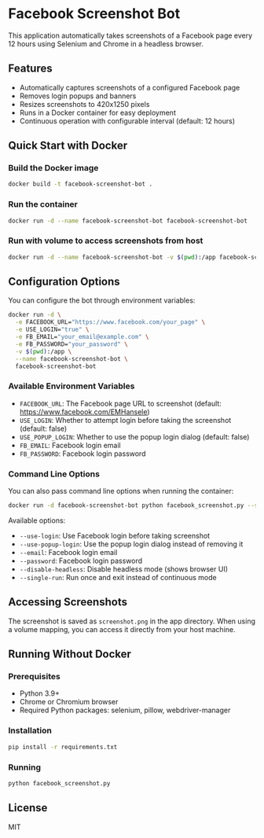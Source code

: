 # Facebook Screenshot Bot

This application automatically takes screenshots of a Facebook page every 12 hours using Selenium and Chrome in a headless browser.

## Features

- Automatically captures screenshots of a configured Facebook page
- Removes login popups and banners
- Resizes screenshots to 420x1250 pixels
- Runs in a Docker container for easy deployment
- Continuous operation with configurable interval (default: 12 hours)

## Quick Start with Docker

### Build the Docker image

```bash
docker build -t facebook-screenshot-bot .
```

### Run the container

```bash
docker run -d --name facebook-screenshot-bot facebook-screenshot-bot
```

### Run with volume to access screenshots from host

```bash
docker run -d --name facebook-screenshot-bot -v $(pwd):/app facebook-screenshot-bot
```

## Configuration Options

You can configure the bot through environment variables:

```bash
docker run -d \
  -e FACEBOOK_URL="https://www.facebook.com/your_page" \
  -e USE_LOGIN="true" \
  -e FB_EMAIL="your_email@example.com" \
  -e FB_PASSWORD="your_password" \
  -v $(pwd):/app \
  --name facebook-screenshot-bot \
  facebook-screenshot-bot
```

### Available Environment Variables

- `FACEBOOK_URL`: The Facebook page URL to screenshot (default: https://www.facebook.com/EMHansele)
- `USE_LOGIN`: Whether to attempt login before taking the screenshot (default: false)
- `USE_POPUP_LOGIN`: Whether to use the popup login dialog (default: false)
- `FB_EMAIL`: Facebook login email
- `FB_PASSWORD`: Facebook login password

### Command Line Options

You can also pass command line options when running the container:

```bash
docker run -d facebook-screenshot-bot python facebook_screenshot.py --single-run --disable-headless
```

Available options:
- `--use-login`: Use Facebook login before taking screenshot
- `--use-popup-login`: Use the popup login dialog instead of removing it
- `--email`: Facebook login email
- `--password`: Facebook login password
- `--disable-headless`: Disable headless mode (shows browser UI)
- `--single-run`: Run once and exit instead of continuous mode

## Accessing Screenshots

The screenshot is saved as `screenshot.png` in the app directory. When using a volume mapping, you can access it directly from your host machine.

## Running Without Docker

### Prerequisites

- Python 3.9+
- Chrome or Chromium browser
- Required Python packages: selenium, pillow, webdriver-manager

### Installation

```bash
pip install -r requirements.txt
```

### Running

```bash
python facebook_screenshot.py
```

## License

MIT 